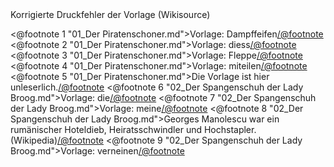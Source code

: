 <div class="anmerkungen">Korrigierte Druckfehler der Vorlage (Wikisource)</div>

<@footnote 1 "01_Der Piratenschoner.md">Vorlage: Dampffeifen</@footnote>
<@footnote 2 "01_Der Piratenschoner.md">Vorlage: diess</@footnote>
<@footnote 3 "01_Der Piratenschoner.md">Vorlage: Fleppe</@footnote>
<@footnote 4 "01_Der Piratenschoner.md">Vorlage: miteilen</@footnote>
<@footnote 5 "01_Der Piratenschoner.md">Die Vorlage ist hier unleserlich.</@footnote>
<@footnote 6 "02_Der Spangenschuh der Lady Broog.md">Vorlage: die</@footnote>
<@footnote 7 "02_Der Spangenschuh der Lady Broog.md">Vorlage: meine</@footnote>
<@footnote 8 "02_Der Spangenschuh der Lady Broog.md">Georges Manolescu war ein rumänischer Hoteldieb, Heiratsschwindler und Hochstapler. (Wikipedia)</@footnote>
<@footnote 9 "02_Der Spangenschuh der Lady Broog.md">Vorlage: verneinen</@footnote>

